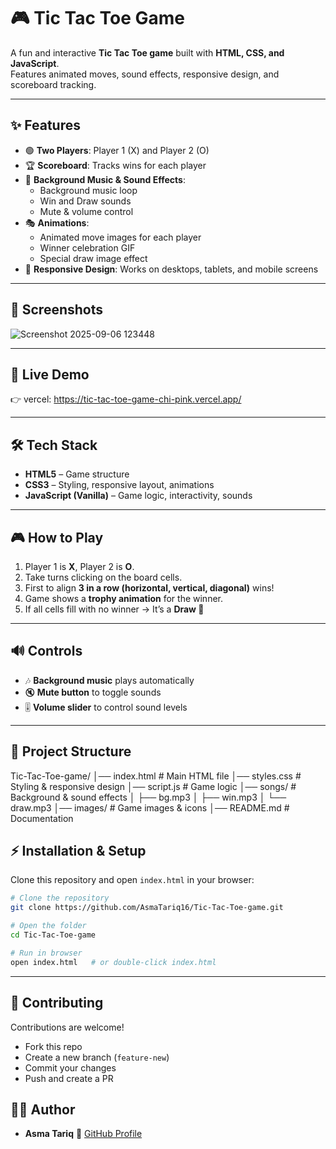 
# 🎮 Tic Tac Toe Game  

A fun and interactive **Tic Tac Toe game** built with **HTML, CSS, and JavaScript**.  
Features animated moves, sound effects, responsive design, and scoreboard tracking.  

---

## ✨ Features
- 🟢 **Two Players**: Player 1 (X) and Player 2 (O)  
- 🏆 **Scoreboard**: Tracks wins for each player  
- 🎵 **Background Music & Sound Effects**:  
  - Background music loop  
  - Win and Draw sounds  
  - Mute & volume control  
- 🎭 **Animations**:  
  - Animated move images for each player  
  - Winner celebration GIF  
  - Special draw image effect  
- 📱 **Responsive Design**: Works on desktops, tablets, and mobile screens  

---

## 📸 Screenshots

![Screenshot 2025-09-06 123448](https://github.com/user-attachments/assets/ceef8b10-913c-42fd-8b2a-fb9b50916088)

---

## 🚀 Live Demo
👉 vercel: https://tic-tac-toe-game-chi-pink.vercel.app/


---

## 🛠️ Tech Stack
- **HTML5** – Game structure  
- **CSS3** – Styling, responsive layout, animations  
- **JavaScript (Vanilla)** – Game logic, interactivity, sounds  

---

## 🎮 How to Play
1. Player 1 is **X**, Player 2 is **O**.  
2. Take turns clicking on the board cells.  
3. First to align **3 in a row (horizontal, vertical, diagonal)** wins!  
4. Game shows a **trophy animation** for the winner.  
5. If all cells fill with no winner → It’s a **Draw 🤝**  

---

## 🔊 Controls
- 🎶 **Background music** plays automatically  
- 🔇 **Mute button** to toggle sounds  
- 🎚️ **Volume slider** to control sound levels  

---

## 📂 Project Structure


Tic-Tac-Toe-game/
│── index.html        # Main HTML file
│── styles.css        # Styling & responsive design
│── script.js         # Game logic
│── songs/            # Background & sound effects
│   ├── bg.mp3
│   ├── win.mp3
│   └── draw\.mp3
│── images/           # Game images & icons
│── README.md         # Documentation


## ⚡ Installation & Setup
Clone this repository and open `index.html` in your browser:

```bash
# Clone the repository
git clone https://github.com/AsmaTariq16/Tic-Tac-Toe-game.git

# Open the folder
cd Tic-Tac-Toe-game

# Run in browser
open index.html   # or double-click index.html
````

---

## 🤝 Contributing

Contributions are welcome!

* Fork this repo
* Create a new branch (`feature-new`)
* Commit your changes
* Push and create a PR



## 👩‍💻 Author

* **Asma Tariq**
  🔗 [GitHub Profile](https://github.com/AsmaTariq16)

